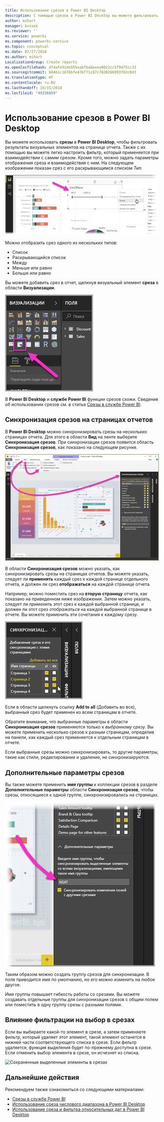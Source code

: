 ```yaml
---
title: Использование срезов в Power BI Desktop
description: С помощью срезов в Power BI Desktop вы можете фильтровать, выделять и настраивать отчеты.
author: mihart
manager: kvivek
ms.reviewer: ''
ms.service: powerbi
ms.component: powerbi-service
ms.topic: conceptual
ms.date: 07/27/2018
ms.author: mihart
LocalizationGroup: Create reports
ms.openlocfilehash: df4afe91de955eabfba6eeea9022cc5f9475cc33
ms.sourcegitcommit: b8461c1876bfe47bf71c87c7820266993f82c0d3
ms.translationtype: HT
ms.contentlocale: ru-RU
ms.lasthandoff: 10/15/2018
ms.locfileid: "49336859"
---
```

# <a name="using-slicers-power-bi-desktop"></a>Использование срезов в Power BI Desktop

Вы можете использовать **срезы** в **Power BI Desktop**, чтобы фильтровать результаты визуальных элементов на странице отчета. Также с их помощью вы можете легко настроить фильтр, который применяется при взаимодействии с самим срезом. Кроме того, можно задать параметры отображения среза и взаимодействия с ним. На следующем изображении показан срез с его раскрывающимся списком *Тип*. 

![срезы в Power BI Desktop](./media/desktop-slicers/desktop-slicers_01.png)

Можно отобразить срез одного из нескольких типов:

* Список
* Раскрывающийся список
* Между
* Меньше или равно
* Больше или равно

Вы можете добавить срез в отчет, щелкнув визуальный элемент **среза** в области **Визуализации**.

![тип визуального элемента "срез"](./media/desktop-slicers/desktop-slicers_02.png)

В **Power BI Desktop** и **службе Power BI** функции срезов схожи. Сведения об использовании срезов см. в статье [Срезы в службе Power BI](power-bi-visualization-slicers.md).

## <a name="synchronize-slicers-across-report-pages"></a>Синхронизация срезов на страницах отчетов

В **Power BI Desktop** можно синхронизировать срезы на нескольких страницах отчета. Для этого в области **Вид** на ленте выберите **Синхронизация срезов**. При синхронизации срезов появится область **Синхронизация срезов**, как показано на следующем рисунке.

![отображение области "Синхронизация срезов"](./media/desktop-slicers/desktop-slicers_03.png)

В области **Синхронизация срезов** можно указать, как синхронизировать срезы на страницах отчетов. Вы можете указать, следует ли **применять** каждый срез к каждой странице отдельного отчета, и должен ли срез **отображаться** на каждой странице отчета.

Например, можно поместить срез на **вторую страницу** отчета, как показано на приведенном ниже изображении. Затем можно указать, следует ли *применить* этот срез к каждой выбранной странице, и должен ли этот срез *отображаться* на каждой выбранной странице в отчете. Вы можете применить эти сочетания к каждому срезу. 

![синхронизация срезов](./media/desktop-slicers/desktop-slicers_04.png)

Если в области щелкнуть ссылку **Add to all** (Добавить во все), выбранный срез будет применен ко всем страницам в отчете.


Обратите внимание, что выбранные параметры в области **Синхронизация срезов** применяются только к *выбранному срезу*. Вы можете применить несколько срезов к разным страницам, определив на панели, как каждый срез применяется к отдельным страницам в отчете. 

Если выбранные срезы можно синхронизировать, то другие параметры, такие как стили, редактирование и удаление, *не* синхронизируются. 

## <a name="advanced-options-for-slicers"></a>Дополнительные параметры срезов

Вы также можете применить **имя группы** к коллекции срезов в разделе **Дополнительные параметры** области **Синхронизация срезов**, чтобы срезы, относящиеся к одной группе, синхронизировались на страницах. 

![имя группы срезов](./media/desktop-slicers/desktop-slicers_05.png)

Таким образом можно создать группу срезов для синхронизации. В поле приводится имя по умолчанию, но его можно изменить на любое другое. 

Имя группы повышает гибкость работы со срезами. Вы можете создавать отдельные группы для синхронизации срезов с общим полем или поместить в одну группу срезы с разными полями. 

## <a name="how-filtering-affects-selection-in-slicers"></a>Влияние фильтрации на выбор в срезах

Если вы выбираете какой-то элемент в срезе, а затем применяете фильтр, который удаляет этот элемент, такой элемент останется в нижней части соответствующего списка в срезе. Если фильтр удаляется, функция выделения будет по-прежнему доступна в срезе. Если отменить выбор элемента в срезе, он исчезнет из списка.

![Сохраненные выделенные элементы в срезах](./media/desktop-slicers/retained-selection-in-slicers.gif)


## <a name="next-steps"></a>Дальнейшие действия

Рекомендуем также ознакомиться со следующими материалами:

* [Срезы в службе Power BI](power-bi-visualization-slicers.md)
* [Использование среза числового диапазона в Power BI Desktop](../desktop-slicer-numeric-range.md)
* [Использование среза и фильтра относительных дат в Power BI Desktop](desktop-slicer-filter-date-range.md)

